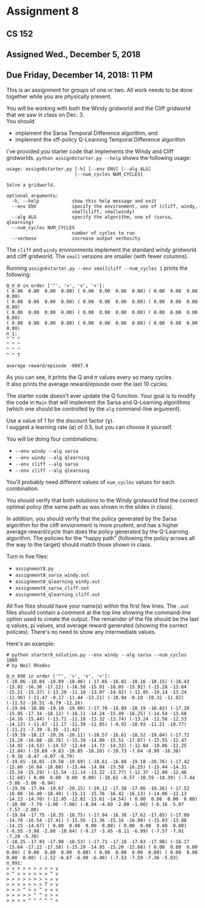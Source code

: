 # Assignment 8
## CS 152
## Assigned Wed., December 5, 2018
## Due Friday, December 14, 2018: 11 PM

This is an assignment for groups of one or two.  All work needs to be done together while you are 
physically present.

You will be working with both the Windy gridworld and the Cliff gridworld that we saw in class on Dec. 3.  
You should
* implement the Sarsa Temporal Difference algorithm, and
* implement the off-policy Q-Learning Temporal Difference algorithm

I've provided you starter code that implements the Windy and Cliff gridworlds.
```python assign8starter.py --help``` shows the following usage:

```
usage: assign8starter.py [-h] [--env ENV] [--alg ALG]
                         [--num_cycles NUM_CYCLES]

Solve a gridworld.

optional arguments:
  -h, --help            show this help message and exit
  --env ENV             specify the environment, one of (cliff, windy,
                        smallcliff, smallwindy)
  --alg ALG             specify the algorithm, one of (sarsa, qlearning)
  --num_cycles NUM_CYCLES
                        number of cycles to run
  --verbose             increase output verbosity
```

The ```cliff``` and ```windy``` environments implement the standard windy gridworld and cliff gridworld. 
The ```small``` versions are smaller (with fewer columns).

Running ```assign6starter.py --env smallcliff --num_cycles 1``` prints the following:
```
Q_𝜋_0 in order ['^', '>', 'v', '<']:
( 0.00  0.00  0.00  0.00) ( 0.00  0.00  0.00  0.00) ( 0.00  0.00  0.00  0.00) 
( 0.00  0.00  0.00  0.00) ( 0.00  0.00  0.00  0.00) ( 0.00  0.00  0.00  0.00) 
( 0.00  0.00  0.00  0.00) ( 0.00  0.00  0.00  0.00) ( 0.00  0.00  0.00  0.00) 
( 0.00  0.00  0.00  0.00) ( 0.00  0.00  0.00  0.00) ( 0.00  0.00  0.00  0.00) 
𝜋_1:
^ ^ ^ 
^ ^ ^ 
^ ^ ^ 
^ ^ T 

average reward/episode -9007.9
```
As you can see, it prints the Q and 𝜋 values every so many cycles.  
It also prints the average reward/episode over the last 10 cycles.

The starter code doesn't ever update the Q function.  Your goal is to modify the code
in ```Main``` that will implement the Sarsa and Q-Learning algorithms (which one should be
controlled by the ``alg`` command-line argument).

Use a value of 1 for the discount factor (ɣ).  
I suggest a learning rate (⍺) of 0.5, but you can 
choose it yourself.

You will be doing four combinations:
* ```--env windy --alg sarsa```
* ```--env windy --alg qlearning```
* ```--env cliff --alg sarsa```
* ```--env cliff --alg qlearning```

You'll probably need  different values of ```num_cycles``` values for each combination.

You should verify that both solutions to the Windy gridworld find the correct optimal policy
(the same path as was shown in the slides in class).

In addition, you should verify that the policy generated by the Sarsa algorithm for the cliff enviornment is more prudent, and has
a higher average reward/cycle than does the policy generated by the Q-Learning algorithm. 
The policies for the "happy path" (following the policy arrows all the way to the target) should match those
shown in class.

Turn in five files:
* ```assignment8.py```
* ```assignment8_sarsa_windy.out```
* ```assignment8_qlearning_windy.out```
* ```assignment8_sarsa_cliff.out```
* ```assignment8_qlearning_cliff.out```

All five files should have your name(s) within the first few lines.
The ```.out``` files should contain a comment at the top line showing the command-line option used to
create the output.
The remainder of the file should be the last q values, pi values, and average reward generated 
(showing the correct policies). There's no need to show any intermediate values.

Here's an example:
```
# python starter8_solution.py --env windy --alg sarsa --num_cycles 1000
# by Neil Rhodes

Q_𝜋_990 in order ['^', '>', 'v', '<']:
(-18.86 -18.04 -18.89 -18.46) (-17.65 -16.01 -18.16 -18.15) (-16.43 -15.02 -16.36 -17.22) (-16.50 -15.01 -16.05 -15.92) (-15.28 -13.64 -15.21 -15.37) (-13.29 -11.18 -13.07 -14.92) (-12.05 -10.14 -13.24 -12.90) (-11.47 -9.17 -11.44 -13.21) (-10.94 -8.10 -10.32 -11.82) (-11.52 -10.51 -6.79 -12.26) 
(-19.04 -18.89 -19.10 -19.00) (-17.70 -18.09 -18.19 -18.83) (-17.28 -15.95 -17.34 -18.12) (-16.11 -14.24 -15.49 -16.25) (-14.54 -13.68 -14.16 -15.44) (-13.71 -11.18 -13.32 -13.74) (-13.24 -11.56 -12.53 -14.13) (-11.67 -11.17 -11.39 -11.85) (-9.91 -10.93 -11.21 -10.77) (-11.21 -7.39 -5.35 -11.42) 
(-19.59 -18.27 -20.26 -20.11) (-18.57 -16.61 -18.52 -19.64) (-17.72 -15.20 -16.88 -18.76) (-15.38 -14.00 -15.51 -17.07) (-15.55 -12.47 -14.92 -14.53) (-14.57 -12.64 -14.73 -14.33) (-12.04 -10.06 -12.25 -12.84) (-10.69 -9.83 -10.85 -10.20) (-10.73 -7.64 -8.99 -10.38) (-9.16 -8.47 -4.07 -8.79) 
(-19.65 -18.01 -19.58 -19.69) (-18.61 -16.88 -19.18 -20.76) (-17.42 -15.60 -16.84 -18.60) (-15.44 -14.04 -15.58 -16.25) (-15.44 -14.31 -15.34 -15.29) (-13.54 -11.14 -13.32 -13.77) (-12.37 -12.00 -12.46 -12.60) ( 0.00  0.00  0.00  0.00) (-10.61 -8.57 -10.59 -10.39) (-7.44 -5.86 -3.00 -8.94) 
(-19.56 -17.94 -19.67 -20.15) (-19.12 -17.38 -17.66 -19.36) (-17.52 -16.08 -16.40 -18.49) (-15.11 -15.76 -16.42 -16.13) (-14.06 -12.13 -14.13 -14.70) (-12.95 -12.81 -13.61 -14.54) ( 0.00  0.00  0.00  0.00) (-10.90 -7.79 -1.00 -7.00) (-8.94 -4.60 -2.00 -1.00) (-6.16 -5.07 -7.57 -2.00) 
(-19.84 -17.75 -18.35 -18.75) (-17.94 -16.38 -17.62 -17.65) (-17.09 -14.78 -16.54 -17.41) (-15.56 -13.36 -15.16 -16.90) (-15.03 -13.88 -14.15 -14.67) ( 0.00  0.00  0.00  0.00) ( 0.00  0.00  0.00  0.00) (-6.55 -3.98 -2.00 -10.64) (-9.17 -3.45 -8.11 -6.99) (-7.57 -7.91 -7.28 -5.70) 
(-18.25 -17.93 -17.98 -18.53) (-17.71 -17.18 -17.83 -17.98) (-16.17 -15.64 -17.22 -17.58) (-15.20 -14.85 -15.20 -15.68) ( 0.00  0.00  0.00  0.00) ( 0.00  0.00  0.00  0.00) ( 0.00  0.00  0.00  0.00) ( 0.00  0.00  0.00  0.00) (-2.52 -6.67 -6.90 -6.40) (-7.53 -7.59 -7.36 -5.03) 
𝜋_991:
> > > > > > > > > v 
> ^ > > > > > > ^ v 
> > > > > > > > > v 
> > > > > > > T > v 
> > > ^ > > ^ v < < 
> > > > > ^ ^ v > < 
> > > > ^ ^ ^ ^ ^ < 
```
